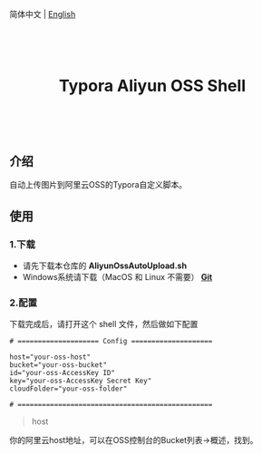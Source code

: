 简体中文 | [English](./README-EN.md)

<h1 align="center" style="margin-top:100px;margin-bottom:100px">Typora Aliyun OSS Shell</h1>


## 介绍

自动上传图片到阿里云OSS的Typora自定义脚本。



## 使用

### 1.下载

* 请先下载本仓库的 **AliyunOssAutoUpload.sh**
* Windows系统请下载（MacOS 和 Linux 不需要） [**Git**](https://git-scm.com/downloads)

### 2.配置

下载完成后，请打开这个 shell 文件，然后做如下配置

```shell
# ==================== Config ====================

host="your-oss-host"
bucket="your-oss-bucket"
id="your-oss-AccessKey ID"
key="your-oss-AccessKey Secret Key"
cloudFolder="your-oss-folder"

# ================================================
```

> host

你的阿里云host地址，可以在OSS控制台的Bucket列表->概述，找到。

